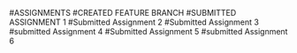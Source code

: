 #ASSIGNMENTS
#CREATED FEATURE BRANCH
#SUBMITTED ASSIGNMENT 1
#Submitted Assignment 2
#Submitted Assignment 3
#submitted Assignment 4
#Submitted Assignment 5
#submitted Assignment 6
